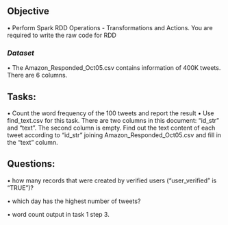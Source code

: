 ## Objective

• Perform Spark RDD Operations - Transformations and Actions. You are required to write the raw code for RDD

### _Dataset_

• The Amazon_Responded_Oct05.csv contains information of 400K tweets. There are 6 columns.

## Tasks:

• Count the word frequency of the 100 tweets and report the result
• Use find_text.csv for this task. There are two columns in this document: “id_str” and “text”. The second column is empty. Find out the text content of each tweet according to “id_str” joining Amazon_Responded_Oct05.csv and fill in the “text” column.

## Questions:

• how many records that were created by verified users (“user_verified” is “TRUE”)?

• which day has the highest number of tweets?

• word count output in task 1 step 3.
